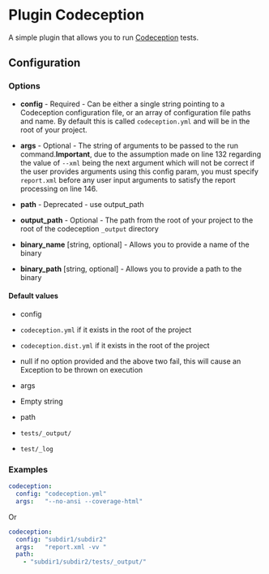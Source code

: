 Plugin Codeception
==================

A simple plugin that allows you to run [Codeception](http://codeception.com/) tests.

Configuration
-------------

### Options

* **config** - Required - Can be either a single string pointing to a Codeception configuration file, or an array of 
configuration file paths and name. By default this is called `codeception.yml` and will be in the root of your project.

* **args** - Optional - The string of arguments to be passed to the run command.**Important**, due to the assumption 
made on line 132 regarding the value of `--xml` being the next argument which will not be correct if the user provides 
arguments using this config param, you must specify `report.xml` before any user input arguments to satisfy the report 
processing on line 146.
* **path** - Deprecated - use output_path
* **output_path** - Optional - The path from the root of your project to the root of the codeception `_output` directory
* **binary_name** [string, optional] - Allows you to provide a name of the binary
* **binary_path** [string, optional] - Allows you to provide a path to the binary

#### Default values

- config
 - `codeception.yml` if it exists in the root of the project
 - `codeception.dist.yml` if it exists in the root of the project
 - null if no option provided and the above two fail, this will cause an Exception to be thrown on execution

- args
 - Empty string
 
- path
 - `tests/_output/`
 - `test/_log`

### Examples

```yml
codeception:
  config: "codeception.yml"
  args:   "--no-ansi --coverage-html"
```

Or

```yml
codeception:
  config: "subdir1/subdir2"
  args:   "report.xml -vv "
  path:
    - "subdir1/subdir2/tests/_output/"
```
